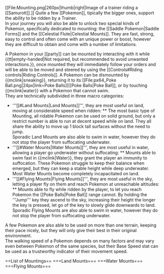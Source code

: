 [[File:Mounting.png|260px|thumb|right|Image of a trainer riding a [[Samurott]].]]
Quite a few [[Pokemon]], tipically the bigger ones, support the ability to be ridden by a Trainer.<br>
In your journey you will also be able to unlock two special kinds of Pokemon, specifically dedicated to mounting: the [[Saddle Pokemon|Saddle Forms]] and the [[Celestial Flute|Celestial Mounts]]. They are fast, strong, easy to control and often come with an unique power or boost, however they are difficult to obtain and come with a number of limitations.

A Pokemon in your [[party]] can be mounted by interacting with it while {{tt|empty-handed|Not required, but recommended to avoid unwanted interactions.}}, once mounted they will immediately follow your orders and will be able to be moved and steered by using the [[Controls#Riding controls|Riding Controls]]. A Pokemon can be dismounted by {{mclink|sneaking}}, returning it to its [[File:px64_Poke Ball.png|24px|link=Poke Balls]][[Poke Balls|Poke Ball]], or by touching {{mclink|water}} with a Pokemon that cannot swim.<br>
They are technically subdivided in three macro categories:
* '''[[#Land Mounts|Land Mounts]]''', they are most useful on land, moving at considerable speed when ridden:
** The most basic type of Mounting, all ridable Pokemon can be used on solid ground, but only a restrict number is able to run at decent speed while on land. They all share the ability to move up 1 block tall surfaces without the need to jump.<br>Sporadic Land Mounts are also able to swim in water, however they do not stop the player from suffocating underwater.
* '''[[#Water Mounts|Water Mounts]]''', they are most useful in water, allowing a player go underwater without suffocating:
** Mounts able to swim fast in {{mclink|Water}}, they grant the player an immunity to suffocation. These Pokemon struggle to keep their balance when emerged, but they can keep a stable height while deep underwater.<br>Most Water Mounts become completely incapacitated on land.
* '''[[#Flying Mounts|Flying Mounts]]''', they are most useful in the sky, letting a player fly on them and reach Pokemon at unreachable altitudes:
** Mounts able to fly while ridden by the player, to let you reach Pokemon the [[Poke Balls|Poke Ball]] range cannot. By holding the '''Jump''' key they ascend to the sky, increasing their height the longer the key is pressed, let go of the key to slowly glide downwards to land.<br>Sporadic Flying Mounts are also able to swim in water, however they do not stop the player from suffocating underwater.


A few Pokemon are also able to be used on more than one terrain, keeping their pace nicely, but they will only give their best in their original environment.<br>
The walking speed of a Pokemon depends on many factors and may vary even between Pokemon of the same species, but their Base Speed stat can be used as a trustworthy indicator of their movement speed.

==List of Mountings==
===Land Mounts===
===Water Mounts===
===Flying Mounts===
